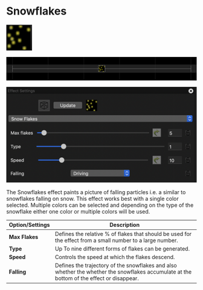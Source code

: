 # Snowflakes

![Icon](<../../.gitbook/assets/image (329).png>)

![Sequencer Grid](<../../.gitbook/assets/image (233).png>)

![](<../../.gitbook/assets/image (503).png>)

The Snowflakes effect paints a picture of falling particles i.e. a similar to snowflakes falling on snow. This effect works best with a single color selected. Multiple colors can be selected and depending on the type of the snowflake either one color or multiple colors will be used.

| Option/Settings | Description                                                                                                                               |
| --------------- | ----------------------------------------------------------------------------------------------------------------------------------------- |
| **Max Flakes**  | Defines the relative % of flakes that should be used for the effect from a small number to a large number.                                |
| **Type**        | Up To nine different forms of flakes can be generated.                                                                                    |
| **Speed**       | Controls the speed at which the flakes descend.                                                                                           |
| **Falling**     | Defines the trajectory of the snowflakes and also whether the whether the snowflakes accumulate at the bottom of the effect or disappear. |

